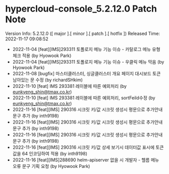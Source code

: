 # hypercloud-console_5.2.12.0 Patch Note

Version Info: 5.2.12.0 ([ major ].[ minor ].[ patch ].[ hotfix ])
Released Time: 2022-11-17 09:08:52

- 2022-11-04 [feat][IMS]293311 토폴로지 메뉴 기능 이슈 - 카탈로그 메뉴 유형 체크 적용 (by Hyowook Park) 
- 2022-11-04 [feat][IMS]293311 토폴로지 메뉴 기능 이슈 - 우클릭 메뉴 막음 (by Hyowook Park) 
- 2022-11-08 [bugfix] 마스터클러스터, 싱글클러스터 개요 페이지 대시보드 토큰 남아있는 문 수정 (by richardSHkim) 
- 2022-11-10 [feat] IMS 293381 레이블에 따른 예외처리 (by eunkyeng_shin@tmax.co.kr) 
- 2022-11-10 [feat] IMS 293381 레이블에 따른 예외처리, sortFeild수정 (by eunkyeng_shin@tmax.co.kr) 
- 2022-11-16 [feat][IMS] 290316 시크릿 키/값 시크릿 생성시 평문으로 추가안내 문구 추가 (by inth9198) 
- 2022-11-16 [feat][IMS] 290316 시크릿 키/값 시크릿 생성시 평문으로 추가안내 문구 추가 (by inth9198) 
- 2022-11-16 [feat][IMS] 290316 시크릿 키/값 시크릿 생성시 평문으로 추가안내 문구 추가 (by inth9198) 
- 2022-11-16 [feat][IMS] 290316 시크릿 키/값 상세 보기시 데이터값 표시에 토큰값을 64 인코딩하여 적용 (by inth9198) 
- 2022-11-16 [feat][IMS]288690 helm-apiserver 없을 시 개발자 - 헬름 메뉴 오류 문구 기획 요청 (by Hyowook Park) 
